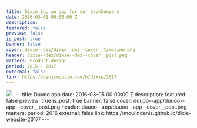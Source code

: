 ```yaml
---
title: Dixie.io, an app for our bookkeepers
date: 2016-03-01 00:00:00 Z
description: 
featured: false
preview: false
is_post: true
banner: false
cover: dixie--dez/dixie--dez--cover__timeline.png
header: dixie--dez/dixie--dez--cover__post.png
matters: Product design
period: 2015 - 2017
external: false
link: https://denismoulin.com/h/dixie/2017
---
```


<img class="large" src="/static/images/posts/dixie--dez/dixie--dez--content--1.png">
---
title: Duuoo app
date: 2016-03-05 00:00:00 Z
description: 
featured: false
preview: true
is_post: true
banner: false
cover: duuoo--app/duuoo--app--cover__post.png
header: duuoo--app/duuoo--app--cover__post.png
matters:
period: 2016
external: false
link: https://moulindenis.github.io/dixie-website-2017/
---